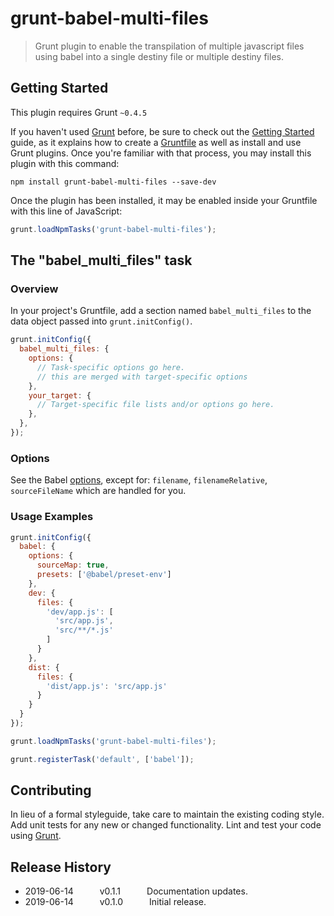 # grunt-babel-multi-files

> Grunt plugin to enable the transpilation of multiple javascript files using babel into a single destiny file or multiple destiny files.

## Getting Started
This plugin requires Grunt `~0.4.5`

If you haven't used [Grunt](http://gruntjs.com/) before, be sure to check out the [Getting Started](http://gruntjs.com/getting-started) guide, as it explains how to create a [Gruntfile](http://gruntjs.com/sample-gruntfile) as well as install and use Grunt plugins. Once you're familiar with that process, you may install this plugin with this command:

```shell
npm install grunt-babel-multi-files --save-dev
```

Once the plugin has been installed, it may be enabled inside your Gruntfile with this line of JavaScript:

```js
grunt.loadNpmTasks('grunt-babel-multi-files');
```

## The "babel_multi_files" task

### Overview
In your project's Gruntfile, add a section named `babel_multi_files` to the data object passed into `grunt.initConfig()`.

```js
grunt.initConfig({
  babel_multi_files: {
    options: {
      // Task-specific options go here.
      // this are merged with target-specific options
    },
    your_target: {
      // Target-specific file lists and/or options go here.
    },
  },
});
```

### Options

See the Babel [options](https://babeljs.io/docs/en/options), except for: `filename`, `filenameRelative`, `sourceFileName` which are handled for you.

### Usage Examples

```js
grunt.initConfig({
  babel: {
    options: {
      sourceMap: true,
      presets: ['@babel/preset-env']
    },
    dev: {
      files: {
        'dev/app.js': [
          'src/app.js',
          'src/**/*.js'
        ]
      }
    },
    dist: {
      files: {
        'dist/app.js': 'src/app.js'
      }
    }
  }
});

grunt.loadNpmTasks('grunt-babel-multi-files');

grunt.registerTask('default', ['babel']);
```

## Contributing
In lieu of a formal styleguide, take care to maintain the existing coding style. Add unit tests for any new or changed functionality. Lint and test your code using [Grunt](http://gruntjs.com/).

## Release History
 * 2019-06-14   v0.1.1   Documentation updates.
 * 2019-06-14   v0.1.0   Initial release. 
